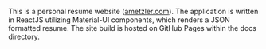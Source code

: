 This is a personal resume website ([ametzler.com](https://ametzler.com)). The application is written in ReactJS utilizing Material-UI components, which renders a JSON formatted resume. The site build is hosted on GitHub Pages within the docs directory.